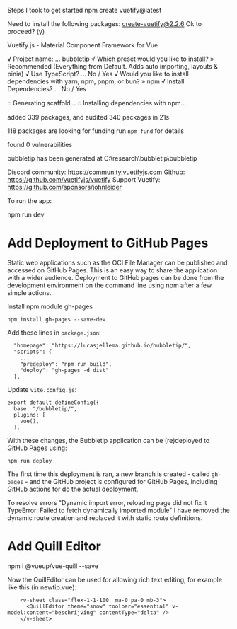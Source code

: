 Steps I took to get started
npm create vuetify@latest

Need to install the following packages:
  create-vuetify@2.2.6
Ok to proceed? (y)

Vuetify.js - Material Component Framework for Vue

√ Project name: ... bubbletip
√ Which preset would you like to install? » Recommended (Everything from Default. Adds auto importing, layouts & pinia)
√ Use TypeScript? ... No / Yes
√ Would you like to install dependencies with yarn, npm, pnpm, or bun? » npm
√ Install Dependencies? ... No / Yes

◌ Generating scaffold...
◌ Installing dependencies with npm...

added 339 packages, and audited 340 packages in 21s

118 packages are looking for funding
  run `npm fund` for details

found 0 vulnerabilities

bubbletip has been generated at C:\research\bubbletip\bubbletip

Discord community: https://community.vuetifyjs.com
Github: https://github.com/vuetifyjs/vuetify
Support Vuetify: https://github.com/sponsors/johnleider

To run the app:

npm run dev



# Add Deployment to GitHub Pages

Static web applications such as the OCI File Manager can be published and accessed on GitHub Pages. This is an easy way to share the application with a wider audience. Deployment to GitHub pages can be done from the development environment on the command line using npm after a few simple actions.

Install npm module gh-pages
```
npm install gh-pages --save-dev
```

Add these lines in `package.json`:
```
  "homepage": "https://lucasjellema.github.io/bubbletip/",
  "scripts": {
    ...
    "predeploy": "npm run build",
    "deploy": "gh-pages -d dist"
  },
```   

Update `vite.config.js`:
```
export default defineConfig({
  base: "/bubbletip/",
  plugins: [
    vue(),
  ],
```  
With these changes, the Bubbletip application can be (re)deployed to GitHub Pages using:
```
npm run deploy
```
The first time this deployment is ran, a new branch is created - called `gh-pages` - and the GitHub project is configured for GitHub Pages, including GitHub actions for do the actual deployment. 

To resolve errors "Dynamic import error, reloading page did not fix it TypeError: Failed to fetch dynamically imported module" I have removed the dynamic route creation and replaced it with static route definitions. 

# Add Quill Editor

npm i @vueup/vue-quill --save

Now the QuillEditor can be used for allowing rich text editing, for example like this (in newtip.vue):

        <v-sheet class="flex-1-1-100  ma-0 pa-0 mb-3">
          <QuillEditor theme="snow" toolbar="essential" v-model:content="beschrijving" contentType="delta" />
        </v-sheet>